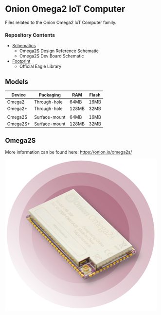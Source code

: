 # Onion Omega2 IoT Computer

Files related to the Onion Omega2 IoT Computer family.

### Repository Contents

* [Schematics](./Schematics)
  * Omega2S Design Reference Schematic
  * Omega2S Dev Board Schematic
* [Footprint](./Footprint)
  * Official Eagle Library

## Models

| Device   | Packaging     | RAM   | Flash |
|----------|---------------|-------|-------|
| Omega2   | Through-hole  | 64MB  | 16MB  |
| Omega2+  | Through-hole  | 128MB | 32MB  |
| | | | |
| Omega2S  | Surface-mount | 64MB  | 16MB  |
| Omega2S+ | Surface-mount | 128MB | 32MB  |

## Omega2S

More information can be found here: https://onion.io/omega2s/

![](Images/Omega2S-with-background.png)
